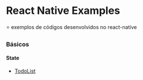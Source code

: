 # React Native Examples
⭐️ exemplos de códigos desenvolvidos no react-native

### Básicos
#### State
- [TodoList ](./basics/todolist)